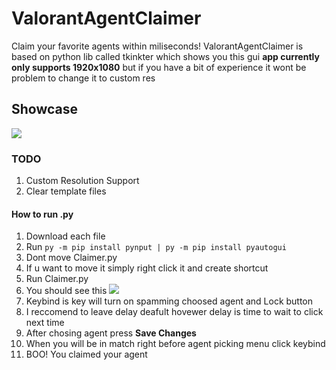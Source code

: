 # ValorantAgentClaimer
Claim your favorite agents within miliseconds!
ValorantAgentClaimer is based on python lib called tkinkter which shows you this gui
**app currently only supports 1920x1080** but if you have a bit of experience it wont be problem to change it to custom res

## Showcase
![](https://cdn.upload.systems/uploads/E0vk1z1l.png)
### TODO
1. Custom Resolution Support
2. Clear template files
#### How to run .py
1. Download each file
2. Run `py -m pip install pynput | py -m pip install pyautogui`
3. Dont move Claimer.py
4. If u want to move it simply right click it and create shortcut
5. Run Claimer.py
6. You should see this 
![](https://cdn.upload.systems/uploads/E0vk1z1l.png)
7. Keybind is key will turn on spamming choosed agent and Lock button
8. I reccomend to leave delay deafult hovewer delay is time to wait to click next time
9. After chosing agent press **Save Changes**
10. When you will be in match right before agent picking menu click keybind
11. BOO! You claimed your agent

